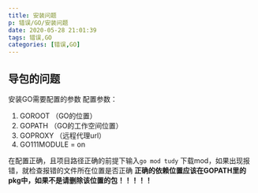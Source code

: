 ```yaml
---
title: 安装问题
p: 错误/GO/安装问题
date: 2020-05-28 21:01:39
tags: 错误,GO
categories: [错误,GO]
---
```

## 导包的问题

安装GO需要配置的参数
配置参数：

1. GOROOT （GO的位置）
2. GOPATH   （GO的工作空间位置）
3. GOPROXY  （远程代理url）
4. GO111MODULE = on

在配置正确，且项目路径正确的前提下输入`go mod tudy`
下载mod，如果出现报错，就检查报错的文件所在位置是否正确
**正确的依赖位置应该在GOPATH里的pkg中，如果不是请删除该位置的包！！！！！**